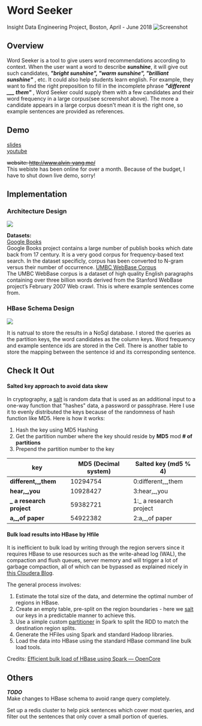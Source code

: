 # Word Seeker

Insight Data Engineering Project, Boston, April - June 2018
![Screenshot](https://i.imgur.com/4uP9jlC.png)
## Overview
Word Seeker is a tool to give users word recommendations according to context. When the user want a word to describe ***sunshine***, it will give out such candidates, ***"bright sunshine", "warm sunshine", "brilliant sunshine"*** , etc. It could also help students learn english. For example, they want to find the right preposition to fill in the incomplete phrase   ***"different ___  them"*** , Word Seeker could supply them with a few candidates and their word frequency in a large corpus(see screenshot above). The more a candidate appears in a large corpus doesn't mean it is the right one, so example sentences are provided as references.
## Demo    
[slides](https://docs.google.com/presentation/d/1j3-TU6UDlFBQrg4THIBU_qYBkhpeu93tgMpBEUJdFdA/edit?usp=sharing)   
[youtube](<https://youtu.be/Ob1x34q3eSM>)

~~website: http://www.alvin-yang.me/~~    
This webiste has been online for over a month. Because of the budget, I have to shut down live demo, sorry! 

## Implementation
### Architecture Design
![](https://i.imgur.com/Ai8ZfdA.png)

**Datasets:**    
[Google Books](http://storage.googleapis.com/books/ngrams/books/datasetsv2.html)        
Google Books project contains a large number of publish books which date back from 17 century. It is a very good corpus for frequency-based text search. In the dataset specificly, corpus has been converted to N-gram versus their number of occurrence.
[UMBC WebBase Corpus](https://ebiquity.umbc.edu/blogger/2013/05/01/umbc-webbase-corpus-of-3b-english-words/)    
The UMBC WebBase corpus is a dataset of high quality English paragraphs containing over three billion words derived from the Stanford WebBase project’s February 2007 Web crawl. This is where example sentences come from.    

### HBase Schema Design
![](https://i.imgur.com/HYnCvVt.png)

It is natrual to store the results in a NoSql database. I stored the queries as the partition keys, the word candidates as the column keys. Word frequency and example sentence ids are stored in the Cell. There is another table to store the mapping between the sentence id and its corresponding sentence.

## Check It Out
#### Salted key approach to avoid data skew

In cryptography, a [salt](https://en.wikipedia.org/wiki/Salt_(cryptography) ) is random data that is used as an additional input to a one-way function that "hashes" data, a password or passphrase.  Here I use it to evenly distributed the keys because of the randomness of hash function like MD5. Here is how it works:

1. Hash the key using MD5 Hashing
2. Get the partition number where the key should reside by **MD5** mod **# of partitions**
3. Prepend the partition number to the key 

| **key**                  | **MD5 (Decimal system)** | **Salted key (md5 % 4)** |
| ------------------------ | ------------------------ | ------------------------ |
| **different,_,them**     | 10294754                 | 0:different,_,them       |
| **hear,_,you**           | 10928427                 | 3:hear,_,you             |
| **_ a research project** | 59382721                 | 1:_ a research project   |
| **a,_,of paper**         | 54922382                 | 2:a,_,of paper           |

#### Bulk load results into HBase by Hfile

It is inefficient to bulk load by writing through the region servers since it requires HBase to use resources such as the write-ahead log (WAL), the compaction and flush queues, server memory and will trigger a lot of garbage compaction, all of which can be bypassed as explained nicely in [this Cloudera Blog](http://blog.cloudera.com/blog/2013/09/how-to-use-hbase-bulk-loading-and-why/).

The general process involves:

1. Estimate the total size of the data, and determine the optimal number of regions in HBase.
2. Create an empty table, pre-split on the region boundaries - here we [salt](https://sematext.com/blog/2012/04/09/hbasewd-avoid-regionserver-hotspotting-despite-writing-records-with-sequential-keys/) our keys in a predictable manner to achieve this. 
3. Use a simple custom [partitioner](https://spark.apache.org/docs/1.6.2/api/java/org/apache/spark/Partitioner.html) in Spark to split the RDD to match the destination region splits. 
4. Generate the HFiles using Spark and standard Hadoop libraries.
5. Load the data into HBase using the standard HBase command line bulk load tools.

Credits: [Efficient bulk load of HBase using Spark — OpenCore](https://www.opencore.com/blog/2016/10/efficient-bulk-load-of-hbase-using-spark/)


## Others    
***TODO***    
Make changes to HBase schema to avoid range query completely.     

Set up a redis cluster to help pick sentences which cover most queries, and filter out the sentences that only cover a small portion of queries.



